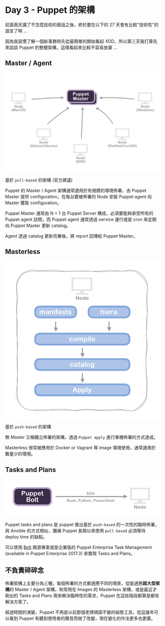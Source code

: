 # Day 3 - Puppet 的架構

前面兩天講了不怎麼技術的廢話之後，終於要在以下的 27 天會有比較"技術性"的語言了啊 ...

因為我習慣了解一個新事務時先從最簡單的開始看起 XDD，所以第三天我打算先來談談 Puppet 的整體架構，這樣看起來比較不容易放棄 ...

## Master / Agent

![puppetmaster-agent](../images/puppetmaster-agent.png)

基於 `pull-based` 的架構 (官方建議)

Puppet 的 Master / Agent 架構通常適用於有規模的環境佈署，由 Puppet Master 提供 configuration，在每台要被佈署的 Node 安裝 Puppet agent 向 Master 獲取 configuration。

Puppet Master 通常由 N + 1 台 Puppet Server 構成，必須要能夠承受所有的 Puppet agent 訪問，而 Puppet agent 通常透過 service 運行或是 cron 來定期向 Puppet Master 更新 catalog。

Agent 透過 catalog 更新完畢後，將 report 回傳給 Puppet Master。

## Masterless

![puppet-apply](../images/puppet-apply.png)

基於 `push-based` 的架構

無 Master 又稱獨立佈署的架構，透過 `Puppet apply` 進行單機佈署的方式達成。

Masterless 很常被應用於 Docker or Vagrant 等 image 環境使用，通常適用於數量少的環境。

## Tasks and Plans

![puppet-bolt](../images/puppet-bolt.png)

Puppet tasks and plans 是 puppet 推出基於 `push-based` 的一次性的臨時佈署，與 Ansible 的方式相似，彌補 Puppet 長期以來使用 `pull-based` 必須等待 deploy time 的缺點。

可以使用 [Bolt](https://github.com/puppetlabs/bolt) 開源專案或是企業版的 Puppet Enterprise Task Management (available in Puppet Enterprise 2017.3) 來實現 Tasks and Plans。

## 不負責碎碎念

佈署架構上主要分為三種，每個佈署的方式都適應不同的場景，從能適應**超大型架構**的 Master / Agent 架構，和常用在 Images 的 Masterless 架構，或是最近才剛出的 Tasks and Plans 用來解決臨時性的需求，Puppet 在這些階段都算是都有解決方案了。

經過時間的演變，Puppet 不再是以前那個老牌頑固不變的組態工具，從這幾年可以看到 Puppet 有聽到使用者的聲音而做了改變，現在變化的作法更多也更廣。

[puppet-tasks-and-plans]: https://puppet.com/blog/easily-automate-ad-hoc-work-new-puppet-tasks
